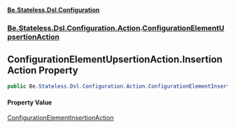 #### [Be.Stateless.Dsl.Configuration](README.md 'README')
### [Be.Stateless.Dsl.Configuration.Action](Be.Stateless.Dsl.Configuration.Action.md 'Be.Stateless.Dsl.Configuration.Action').[ConfigurationElementUpsertionAction](ConfigurationElementUpsertionAction.md 'Be.Stateless.Dsl.Configuration.Action.ConfigurationElementUpsertionAction')

## ConfigurationElementUpsertionAction.InsertionAction Property

```csharp
public Be.Stateless.Dsl.Configuration.Action.ConfigurationElementInsertionAction InsertionAction { get; }
```

#### Property Value
[ConfigurationElementInsertionAction](ConfigurationElementInsertionAction.md 'Be.Stateless.Dsl.Configuration.Action.ConfigurationElementInsertionAction')